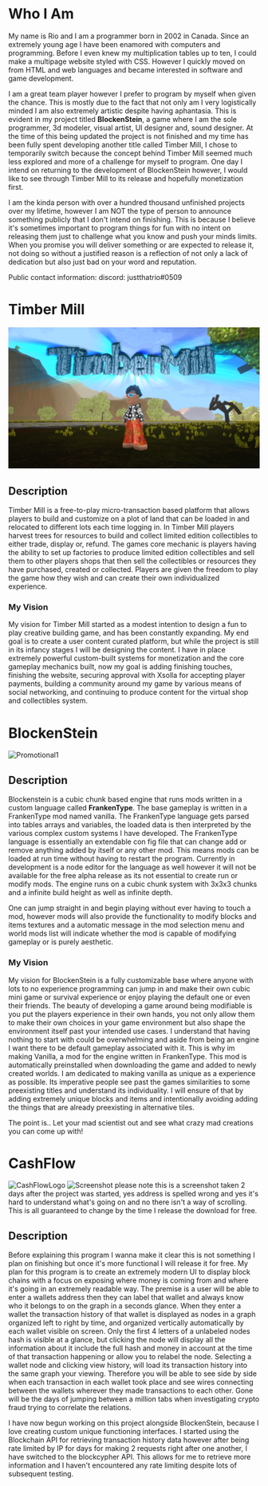 # Who I Am

My name is Rio and I am a programmer born in 2002 in Canada. Since an extremely young age I have been enamored with computers and programming. Before I even knew my multiplication tables up to ten, I could make a multipage website styled with CSS. However I quickly moved on from HTML and web languages and became interested in software and game development.

I am a great team player however I prefer to program by myself when given the chance. This is mostly due to the fact that not only am I very logistically minded I am also extremely artistic despite having aphantasia. This is evident in my project titled **BlockenStein**, a game where I am the sole programmer, 3d modeler, visual artist, UI designer and, sound designer. At the time of this being updated the project is not finished and my time has been fully spent developing another title called Timber Mill, I chose to temporarily switch because the concept behind Timber Mill seemed much less explored and more of a challenge for myself to program. One day I intend on returning to the development of BlockenStein however, I would like to see through Timber Mill to its release and hopefully monetization first. 

I am the kinda person with over a hundred thousand unfinished projects over my lifetime, however I am NOT the type of person to announce something publicly that I don't intend on finishing. This is because I believe it's sometimes important to program things for fun with no intent on releasing them just to challenge what you know and push your minds limits. When you promise you will deliver something or are expected to release it, not doing so without a justified reason is a reflection of not only a lack of dedication but also just bad on your word and reputation.

Public contact information:
 discord: justthatrio#0509
# Timber Mill
![Promotional0](https://raw.githubusercontent.com/justthatrio/TimberMillContent/TimberMillPromotions/TimberMillPromotionalDisplay.png)
## Description
Timber Mill is a free-to-play micro-transaction based platform that allows players to build and customize on a plot of land that can be loaded in and relocated to different lots each time logging in. In Timber Mill players harvest trees for resources to build and collect limited edition collectibles to either trade, display or, refund. The games core mechanic is players having the ability to set up factories to produce limited edition collectibles and sell them to other players shops that then sell the collectibles or resources they have purchased, created or collected. Players are given the freedom to play the game how they wish and can create their own individualized experience.

### My Vision
My vision for Timber Mill started as a modest intention to design a fun to play creative building game, and has been constantly expanding. My end goal is to create a user content curated platform, but while the project is still in its infancy stages I will be designing the content. I have in place extremely powerful custom-built systems for monetization and the core gameplay mechanics built, now my goal is adding finishing touches, finishing the website, securing approval with Xsolla for accepting player payments, building a community around my game by various means of social networking, and continuing to produce content for the virtual shop and collectibles system.

# BlockenStein
![Promotional1](https://user-images.githubusercontent.com/53139880/136778295-aa336e49-471a-48e1-9a55-c318bc531ff6.png)
## Description
Blockenstein is a cubic chunk based engine that runs mods written in a custom language called **FrankenType**. The base gameplay is written in a FrankenType mod named vanilla. The FrankenType language gets parsed into tables arrays and variables, the loaded data is then interpreted by the various complex custom systems I have developed. The FrankenType language is essentially an extendable con fig file that can change add or remove anything added by itself or any other mod. This means mods can be loaded at run time without having to restart the program. Currently in development is a node editor for the language as well however it will not be available for the free alpha release as its not essential to create run or modify mods. The engine runs on a cubic chunk system with 3x3x3 chunks and a infinite build height as well as infinite depth. 

One can jump straight in and begin playing without ever having to touch a mod, however mods will also provide the functionality to modify blocks and items textures and a automatic message in the mod selection menu and world mods list will indicate whether the mod is capable of modifying gameplay or is purely aesthetic.

### My Vision
My vision for BlockenStein is a fully customizable base where anyone with lots to no experience programming can jump in and make their own cubic mini game or survival experience or enjoy playing the default one or even their friends. The beauty of developing a game around being modifiable is you put the players experience in their own hands, you not only allow them to make their own choices in your game environment but also shape the environment itself past your intended use cases.
I understand that having nothing to start with could be overwhelming and aside from being an engine I want there to be default gameplay associated with it. This is why im making Vanilla, a mod for the engine written in FrankenType. This mod is automatically preinstalled when downloading the game and added to newly created worlds. I am dedicated to making vanilla as unique as a experience as possible. Its imperative people see past the games similarities to some preexisting titles and understand its individuality. I will ensure of that by adding extremely unique blocks and items and intentionally avoiding adding the things that are already preexisting in alternative tiles.


The point is.. Let your mad scientist out and see what crazy mad creations you can come up with!




# CashFlow
![CashFlowLogo](https://user-images.githubusercontent.com/53139880/137056814-ee16c193-db97-457c-802e-50593be6c186.png)
![Screenshot](https://user-images.githubusercontent.com/53139880/137054820-157e6ece-f7d0-4c96-87a8-573927e75782.PNG)
please note this is a screenshot taken 2 days after the project was started, yes address is spelled wrong and yes it's hard to understand what's going on and no there isn't a way of scrolling. This is all guaranteed to change by the time I release the download for free.

## Description
Before explaining this program I wanna make it clear this is not something I plan on finishing but once it's more functional I will release it for free. My plan for this program is to create an extremely modern UI to display block chains with a focus on exposing where money is coming from and where it's going in an extremely readable way. The premise is a user will be able to enter a wallets address then they can label that wallet and always know who it belongs to on the graph in a seconds glance. When they enter a wallet the transaction history of that wallet is displayed as nodes in a graph organized left to right by time, and organized vertically automatically by each wallet visible on screen. Only the first 4 letters of a unlabeled nodes hash is visible at a glance, but clicking the node will display all the information about it include the full hash and money in account at the time of that transaction happening or allow you to relabel the node. Selecting a wallet node and clicking view history, will load its transaction history into the same graph your viewing. Therefore you will be able to see side by side when each transaction in each wallet took place and see wires connecting between the wallets wherever they made transactions to each other.
Gone will be the days of jumping between a million tabs when investigating crypto fraud trying to correlate the relations.

I have now begun working on this project alongside BlockenStein, because I love creating custom unique functioning interfaces. I started using the Blockchain API for retrieving transaction history data however after being rate limited by IP for days for making 2 requests right after one another, I have switched to the blockcypher API. This allows for me to retrieve more information and I haven't encountered any rate limiting despite lots of subsequent testing.
